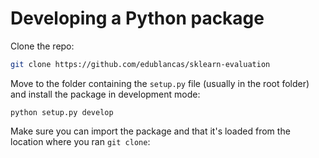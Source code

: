 # Developing a Python package

Clone the repo:

```bash
git clone https://github.com/edublancas/sklearn-evaluation
```

Move to the folder containing the `setup.py` file (usually in the root folder) and install the package in development mode:

```
python setup.py develop
```

Make sure you can import the package and that it's loaded from the location where you ran `git clone`: